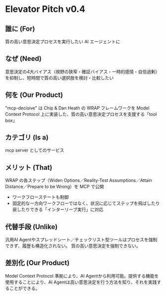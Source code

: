 # Elevator Pitch v0.4

## 誰に (For)
質の高い意思決定プロセスを実行したい AI エージェントに

## なぜ (Need)
意思決定の4大バイアス（視野の狭窄・確証バイアス・一時的感情・自信過剰）を抑制し、短時間で質の高い選択肢を検討・比較したい

## 何を (Our Product)
"mcp-decisive" は Chip & Dan Heath の WRAP フレームワークを Model Context Protocol 上に実装した、質の高い意思決定プロセスを支援する「tool box」

## カテゴリ (Is a)
mcp server としてのサービス

## メリット (That)
WRAP の各ステップ（Widen Options／Reality-Test Assumptions／Attain Distance／Prepare to be Wrong）を MCP で公開
- ワークフローステートも制御
- 固定的な一方向ワークフローではなく、状況に応じてステップを飛ばしたり戻したりできる「インターリーブ実行」に対応

## 代替手段 (Unlike)
汎用AI Agentやスプレッドシート／チェックリスト型ツールはプロセスを強制できず、履歴も構造化されない。
質の高い意思決定を強制できない。

## 差別化 (Our Product)
Model Context Protocol 準拠により、AI Agentから利用可能。提供する機能を使用することにより、AI Agentは高い意思決定を行う方法を知り、それを実践することができる。